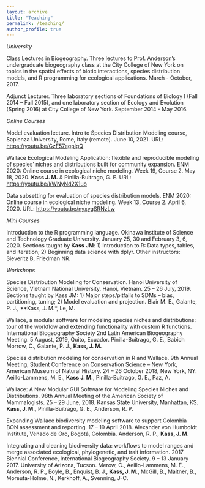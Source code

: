 ```yaml
---
layout: archive
title: "Teaching"
permalink: /teaching/
author_profile: true
---
```


*University*

Class Lectures in Biogeography. Three lectures to Prof. Anderson’s undergraduate biogeography class at the City College of New York on topics in the spatial effects of biotic interactions, species distribution models, and R programming for ecological applications. March - October, 2017.

Adjunct Lecturer. Three laboratory sections of Foundations of Biology I (Fall 2014 – Fall 2015), and one laboratory section of Ecology and Evolution (Spring 2016) at City College of New York. September 2014 - May 2016.

*Online Courses*

Model evaluation lecture. Intro to Species Distribution Modeling course, Sapienza University, Rome, Italy (remote). June 10, 2021. URL: https://youtu.be/GzF57egpIgQ

Wallace Ecological Modeling Application: flexible and reproducible modeling of species’ niches and distributions built for community expansion. ENM 2020: Online course in ecological niche modeling. Week 19, Course 2. May 18, 2020. **Kass J. M.** & Pinilla-Buitrago, G. E. URL: https://youtu.be/kWNyNd2X1uo

Data subsetting for evaluation of species distribution models. ENM 2020: Online course in ecological niche modeling. Week 13, Course 2. April 6, 2020. URL: https://youtu.be/nyxygSRNzLw

*Mini Courses*

Introduction to the R programming language. Okinawa Institute of Science and Technology Graduate University. January 25, 30 and February 3, 6, 2020. Sections taught by **Kass JM**: 1) Introduction to R: Data types, tables, and iteration; 2) Beginning data science with dplyr. Other instructors: Sieveritz B, Friedman NR. 

*Workshops*

Species Distribution Modeling for Conservation. Hanoi University of Science, Vietnam National University, Hanoi, Vietnam. 25 – 26 July, 2019. Sections taught by Kass JM: 1) Major steps/pitfalls to SDMs – bias, partitioning, tuning; 2) Model evaluation and projection. Blair M. E., Galante, P. J., **Kass, J. M.*, Le, M.

Wallace, a modular software for modeling species niches and distributions: tour of the workflow and extending functionality with custom R functions. International Biogeography Society 2nd Latin American Biogeography Meeting. 5 August, 2019, Quito, Ecuador. Pinilla-Buitrago, G. E., Babich Morrow, C., Galante, P. J., **Kass, J. M.**

Species distribution modeling for conservation in R and Wallace. 9th Annual Meeting, Student Conference on Conservation Science – New York, American Museum of Natural History. 24 – 26 October 2018, New York, NY. Aeillo-Lammens, M. E., **Kass J. M.**, Pinilla-Buitrago, G. E., Paz, A.

Wallace: A New Modular GUI Software for Modeling Species Niches and Distributions. 98th Annual Meeting of the American Society of Mammalogists. 25 – 29 June, 2018. Kansas State University, Manhattan, KS. **Kass, J. M.**, Pinilla-Buitrago, G. E., Anderson, R. P.

Expanding Wallace biodiversity modeling software to support Colombia BON assessment and reporting. 17 – 19 April 2018. Alexander von Humboldt Institute, Venado de Oro, Bogotá, Colombia. Anderson, R. P., **Kass, J. M.**

Integrating and cleaning biodiversity data: workflows to model ranges and merge associated ecological, phylogenetic, and trait information. 2017 Biennial Conference, International Biogeography Society. 9 – 13 January 2017. University of Arizona, Tucson. Merow, C., Aeillo-Lammens, M. E., Anderson, R. P., Boyle, B., Enquist, B. J., **Kass, J. M.**, McGill, B., Maitner, B., Moreuta-Holme, N., Kerkhoff, A., Svenning, J-C.

